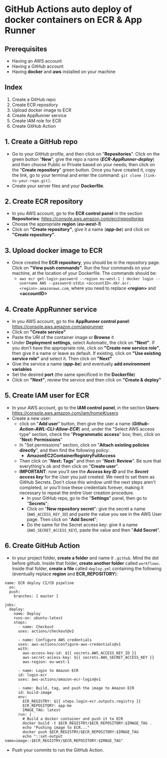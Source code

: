 ﻿# GitHub Actions auto deploy of docker containers on ECR & App Runner

## Prerequisites

 - Having an AWS account
 - Having a GitHub account
 - Having **docker** and **aws** installed on your machine

## Index

1. Create a GitHub repo
2. Create ECR repository
3. Upload docker image to ECR
4.  Create AppRunner service
5. Create IAM role for ECR
6. Create GitHub Action

## 1. Create a GitHub repo
-   Go to your GitHub profile, and then click on "**Repositories**". Click on the green button "**New**", give the repo a name (***ECR-AppRunner-deploy***) and then choose Public or Private based on your needs; then click on the "**Create repository**" green button. Once you have created it, copy the link, go to your terminal and enter the command: `git clone [link-to-your-repo.git]`.
- Create your server files and your **Dockerfile**.

## 2. Create ECR repository
 - In you AWS  account, go to the **ECR control panel** in the section **Repositories**: https://console.aws.amazon.com/ecr/repositories
 - Choose the appropriate **region** (***eu-west-1***)
 - Click on **"Create repository"**, give it a name (***app-be***) and click on **"Create repository"**.

## 3. Upload docker image to ECR
 - Once created the **ECR repository**, you should be in the repository page. Click on **"View push commands"**. Run the four commands on your machine, at the location of your Dockerfile. The commands should be:
	 - `aws ecr get-login-password --region eu-west-1 | docker login --username AWS --password-stdin <accountID>.dkr.ecr.<region>.amazonaws.com`, where you need to replace **\<region>** and **\<accountID>**

## 4. Create AppRunner service

 - In you AWS  account, go to the **AppRunner control panel**: https://console.aws.amazon.com/apprunner
 - Click on **"Create service"**
 - Paste the URI of the container image or **Browse** it
 - Under **Deployment settings**, select Automatic, the click on **"Next"**. If you don't have the appropriate role, click on **"Create new service role"**, then give it a name or leave as default. If existing, click on **"Use existing service role"** and select it. Then click on **"Next"**
 - Give the service a name (***app-be***) and eventually **add environment variables**
 - Set the desired **port** (the same specificed in the **Dockerfile**)
 - Click on **"Next"**, review the service and then click on **"Create & deploy"**

## 5. Create IAM user for ECR
-   In your AWS account, go to the **IAM control panel**, in the section **Users**: https://console.aws.amazon.com/iam/home#/users
-  Create a new user:
    - click on "**Add user**" button, then give the user a name (***Github-Action-AWL-CLI-Allow-ECR***) and, under the "Select AWS access type" section, check the "**Programmatic access**" box; then, click on "**Next: Permissions**"
    - In "Set permissions" section, click on "**Attach existing policies directly**", and then find the following policy:
        - **AmazonEC2ContainerRegistryFullAccess**
    - Then click on "**Next: Tags**" and then on "**Next: Review**". Be sure that everything's ok and then click on "**Create user**".
    - **IMPORTANT**: now you'll see the ***Access key ID*** and the ***Secret access key*** for the User you just created. We need to set them as GitHub Secrets. Don't close this window until the next steps aren't completed, or you'll lose these credentials forever, making it necessary to repeat the entire User creation procedure.
        - In your GitHub repo, go to the "**Settings**" panel, then go to "**Secrets**";
        -  Click on "**New repository secret**": give the secret a name (`AWS_ACCESS_KEY_ID`) and paste the value you see in the AWS User page. Then click on "**Add Secret**";
        - Do the same for the Secret access key: give it a name (`AWS_SECRET_ACCESS_KEY`), paste the value and then "**Add Secret**".

## 6. Create GitHub Action
 -   In your project folder, **create a folder** and name it `.github`. Mind the dot before github. Inside that folder, **create another folder** called `workflows`. Inside that folder, **create a file** called `deploy.yml` containing the following (eventually replace **region** and **ECR_REPOSITORY**):
```
name: ECR deploy CI/CD pipeline
  on:
  push:
    branches: [ master ]
		
jobs:
  deploy:
    name: Deploy
    runs-on: ubuntu-latest
    steps:
      - name: Checkout
      uses: actions/checkout@v2
		
      - name: Configure AWS credentials
      uses: aws-actions/configure-aws-credentials@v1
      with:
        aws-access-key-id: ${{ secrets.AWS_ACCESS_KEY_ID }}
        aws-secret-access-key: ${{ secrets.AWS_SECRET_ACCESS_KEY }}
        aws-region: eu-west-1
		
      - name: Login to Amazon ECR
      id: login-ecr
      uses: aws-actions/amazon-ecr-login@v1
	
      - name: Build, tag, and push the image to Amazon ECR
      id: build-image
      env:
        ECR_REGISTRY: ${{ steps.login-ecr.outputs.registry }}
        ECR_REPOSITORY: app-be
        IMAGE_TAG: latest
      run: |
        # Build a docker container and push it to ECR
        docker build -t $ECR_REGISTRY/$ECR_REPOSITORY:$IMAGE_TAG .
        echo "Pushing image to ECR..."
        docker push $ECR_REGISTRY/$ECR_REPOSITORY:$IMAGE_TAG
        echo "::set-output name=image::$ECR_REGISTRY/$ECR_REPOSITORY:$IMAGE_TAG"
```
 - Push your commits to run the GitHub Action.
